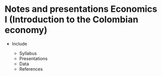 # Notes and presentations Economics I (Introduction to the Colombian economy)

- Include 
  
  + Syllabus
  + Presentations
  + Data
  + References

